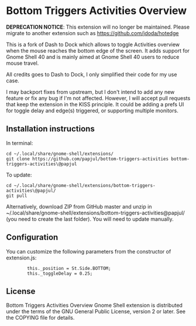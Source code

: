 # Bottom Triggers Activities Overview

**DEPRECATION NOTICE**: This extension will no longer be maintained. Please migrate to another extension such as https://github.com/jdoda/hotedge

This is a fork of Dash to Dock which allows to toggle Activities overview when the mouse reaches the bottom edge of the screen.
It adds support for Gnome Shell 40 and is mainly aimed at Gnome Shell 40 users to reduce mouse travel.

All credits goes to Dash to Dock, I only simplified their code for my use case.

I may backport fixes from upstream, but I don't intend to add any new feature or fix any bug if I'm not affected. However, I will accept pull requests that keep the extension in the KISS principle. It could be adding a prefs UI for toggle delay and edge(s) triggered, or supporting multiple monitors.


## Installation instructions
In terminal:
```
cd ~/.local/share/gnome-shell/extensions/
git clone https://github.com/papjul/bottom-triggers-activities bottom-triggers-activities\@papjul
```

To update:
```
cd ~/.local/share/gnome-shell/extensions/bottom-triggers-activities\@papjul/
git pull
```

Alternatively, download ZIP from GitHub master and unzip in ~/.local/share/gnome-shell/extensions/bottom-triggers-activities@papjul/ (you need to create the last folder). You will need to update manually.


## Configuration
You can customize the following parameters from the constructor of extension.js:
```
        this._position = St.Side.BOTTOM;
        this._toggleDelay = 0.25;
```


## License
Bottom Triggers Activities Overview Gnome Shell extension is distributed under the terms of the GNU General Public License,
version 2 or later. See the COPYING file for details.
